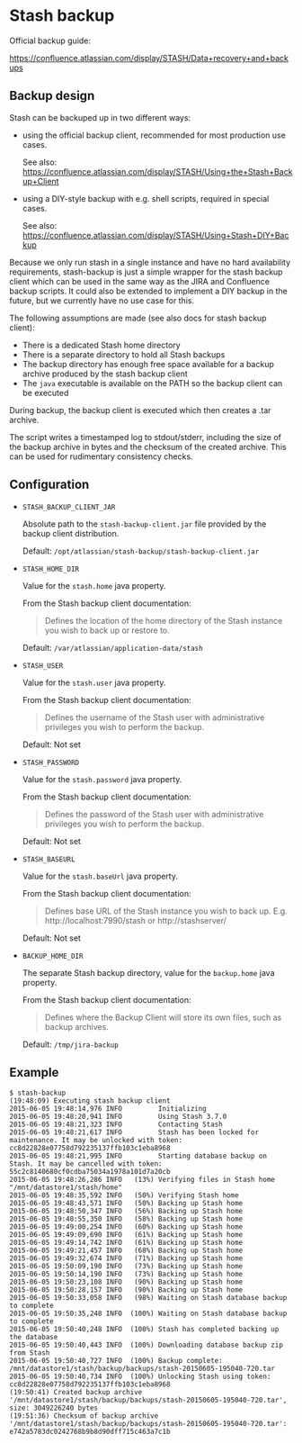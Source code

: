# Stash backup

Official backup guide:

https://confluence.atlassian.com/display/STASH/Data+recovery+and+backups

## Backup design

Stash can be backuped up in two different ways:

- using the official backup client, recommended for most production use cases.

    See also: https://confluence.atlassian.com/display/STASH/Using+the+Stash+Backup+Client

- using a DIY-style backup with e.g. shell scripts, required in special cases.

    See also: https://confluence.atlassian.com/display/STASH/Using+Stash+DIY+Backup

Because we only run stash in a single instance and have no hard availability
requirements, stash-backup is just a simple wrapper for the stash backup client
which can be used in the same way as the JIRA and Confluence backup scripts. It
could also be extended to implement a DIY backup in the future, but we currently
have no use case for this.

The following assumptions are made (see also docs for stash backup client):

- There is a dedicated Stash home directory
- There is a separate directory to hold all Stash backups
- The backup directory has enough free space available for a backup archive
produced by the stash backup client
- The `java` executable is available on the PATH so the backup client can be
executed

During backup, the backup client is executed which then creates a .tar archive.

The script writes a timestamped log to stdout/stderr, including the size of the
backup archive in bytes and the checksum of the created archive. This can be
used for rudimentary consistency checks.

## Configuration

- `STASH_BACKUP_CLIENT_JAR`

    Absolute path to the `stash-backup-client.jar` file provided by the backup
    client distribution.

    Default: `/opt/atlassian/stash-backup/stash-backup-client.jar`

- `STASH_HOME_DIR`

    Value for the `stash.home` java property.

    From the Stash backup client documentation:

    > Defines the location of the home directory of the Stash instance you wish
    > to back up or restore to.

    Default: `/var/atlassian/application-data/stash`

- `STASH_USER`

    Value for the `stash.user` java property.

    From the Stash backup client documentation:

    > Defines the username of the Stash user with administrative privileges you
    > wish to perform the backup.

    Default: Not set

- `STASH_PASSWORD`

    Value for the `stash.password` java property.

    From the Stash backup client documentation:

    > Defines the password of the Stash user with administrative privileges you
    > wish to perform the backup.

    Default: Not set

- `STASH_BASEURL`

    Value for the `stash.baseUrl` java property.

    From the Stash backup client documentation:

    > Defines base URL of the Stash instance you wish to back up. E.g.
    > http://localhost:7990/stash or http://stashserver/

    Default: Not set

- `BACKUP_HOME_DIR`

    The separate Stash backup directory, value for the `backup.home` java property.

    From the Stash backup client documentation:

    > Defines where the Backup Client will store its own files, such as backup
    > archives.

    Default: `/tmp/jira-backup`

## Example

    $ stash-backup
    (19:48:09) Executing stash backup client
    2015-06-05 19:48:14,976 INFO         Initializing
    2015-06-05 19:48:20,941 INFO         Using Stash 3.7.0
    2015-06-05 19:48:21,323 INFO         Contacting Stash
    2015-06-05 19:48:21,617 INFO         Stash has been locked for maintenance. It may be unlocked with token: cc8d22828e07758d792235137ffb103c1eba8968
    2015-06-05 19:48:21,995 INFO         Starting database backup on Stash. It may be cancelled with token: 55c2c8140680cf0cdba75034a1978a101d7a20cb
    2015-06-05 19:48:26,286 INFO   (13%) Verifying files in Stash home "/mnt/datastore1/stash/home"
    2015-06-05 19:48:35,592 INFO   (50%) Verifying Stash home
    2015-06-05 19:48:43,571 INFO   (50%) Backing up Stash home
    2015-06-05 19:48:50,347 INFO   (56%) Backing up Stash home
    2015-06-05 19:48:55,350 INFO   (58%) Backing up Stash home
    2015-06-05 19:49:00,254 INFO   (60%) Backing up Stash home
    2015-06-05 19:49:09,690 INFO   (61%) Backing up Stash home
    2015-06-05 19:49:14,742 INFO   (61%) Backing up Stash home
    2015-06-05 19:49:21,457 INFO   (68%) Backing up Stash home
    2015-06-05 19:49:32,674 INFO   (71%) Backing up Stash home
    2015-06-05 19:50:09,190 INFO   (73%) Backing up Stash home
    2015-06-05 19:50:14,190 INFO   (73%) Backing up Stash home
    2015-06-05 19:50:23,108 INFO   (90%) Backing up Stash home
    2015-06-05 19:50:28,157 INFO   (90%) Backing up Stash home
    2015-06-05 19:50:33,058 INFO   (98%) Waiting on Stash database backup to complete
    2015-06-05 19:50:35,248 INFO  (100%) Waiting on Stash database backup to complete
    2015-06-05 19:50:40,248 INFO  (100%) Stash has completed backing up the database
    2015-06-05 19:50:40,443 INFO  (100%) Downloading database backup zip from Stash
    2015-06-05 19:50:40,727 INFO  (100%) Backup complete: /mnt/datastore1/stash/backup/backups/stash-20150605-195040-720.tar
    2015-06-05 19:50:40,734 INFO  (100%) Unlocking Stash using token: cc8d22828e07758d792235137ffb103c1eba8968
    (19:50:41) Created backup archive '/mnt/datastore1/stash/backup/backups/stash-20150605-195040-720.tar', size: 3049226240 bytes
    (19:51:36) Checksum of backup archive '/mnt/datastore1/stash/backup/backups/stash-20150605-195040-720.tar': e742a5783dc0242768b9b8d90dff715c463a7c1b
